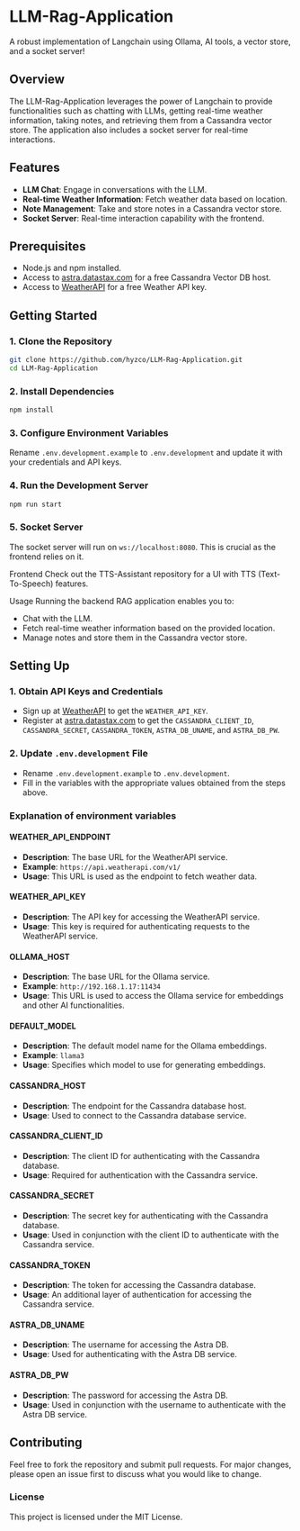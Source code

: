 # LLM-Rag-Application

A robust implementation of Langchain using Ollama, AI tools, a vector store, and a socket server!

## Overview

The LLM-Rag-Application leverages the power of Langchain to provide functionalities such as chatting with LLMs, getting real-time weather information, taking notes, and retrieving them from a Cassandra vector store. The application also includes a socket server for real-time interactions.

## Features

- **LLM Chat**: Engage in conversations with the LLM.
- **Real-time Weather Information**: Fetch weather data based on location.
- **Note Management**: Take and store notes in a Cassandra vector store.
- **Socket Server**: Real-time interaction capability with the frontend.

## Prerequisites

- Node.js and npm installed.
- Access to [astra.datastax.com](https://astra.datastax.com/) for a free Cassandra Vector DB host.
- Access to [WeatherAPI](https://www.weatherapi.com/) for a free Weather API key.

## Getting Started

### 1. Clone the Repository

```bash
git clone https://github.com/hyzco/LLM-Rag-Application.git
cd LLM-Rag-Application
```
### 2. Install Dependencies
```bash
npm install
```
### 3. Configure Environment Variables
Rename `.env.development.example` to `.env.development` and update it with your credentials and API keys.

### 4. Run the Development Server
```bash
npm run start
```
### 5. Socket Server
The socket server will run on `ws://localhost:8080`. This is crucial as the frontend relies on it.

Frontend
Check out the TTS-Assistant repository for a UI with TTS (Text-To-Speech) features.

Usage
Running the backend RAG application enables you to:

- Chat with the LLM.
- Fetch real-time weather information based on the provided location.
- Manage notes and store them in the Cassandra vector store.

## Setting Up

### 1. Obtain API Keys and Credentials
- Sign up at [WeatherAPI](https://www.weatherapi.com/) to get the `WEATHER_API_KEY`.
- Register at [astra.datastax.com](https://astra.datastax.com/) to get the `CASSANDRA_CLIENT_ID`, `CASSANDRA_SECRET`, `CASSANDRA_TOKEN`, `ASTRA_DB_UNAME`, and `ASTRA_DB_PW`.

### 2. Update `.env.development` File
- Rename `.env.development.example` to `.env.development`.
- Fill in the variables with the appropriate values obtained from the steps above.


### Explanation of environment variables

#### WEATHER_API_ENDPOINT
- **Description**: The base URL for the WeatherAPI service.
- **Example**: `https://api.weatherapi.com/v1/`
- **Usage**: This URL is used as the endpoint to fetch weather data.

#### WEATHER_API_KEY
- **Description**: The API key for accessing the WeatherAPI service.
- **Usage**: This key is required for authenticating requests to the WeatherAPI service.

#### OLLAMA_HOST
- **Description**: The base URL for the Ollama service.
- **Example**: `http://192.168.1.17:11434`
- **Usage**: This URL is used to access the Ollama service for embeddings and other AI functionalities.

#### DEFAULT_MODEL
- **Description**: The default model name for the Ollama embeddings.
- **Example**: `llama3`
- **Usage**: Specifies which model to use for generating embeddings.

#### CASSANDRA_HOST
- **Description**: The endpoint for the Cassandra database host.
- **Usage**: Used to connect to the Cassandra database service.

#### CASSANDRA_CLIENT_ID
- **Description**: The client ID for authenticating with the Cassandra database.
- **Usage**: Required for authentication with the Cassandra service.

#### CASSANDRA_SECRET
- **Description**: The secret key for authenticating with the Cassandra database.
- **Usage**: Used in conjunction with the client ID to authenticate with the Cassandra service.

#### CASSANDRA_TOKEN
- **Description**: The token for accessing the Cassandra database.
- **Usage**: An additional layer of authentication for accessing the Cassandra service.

#### ASTRA_DB_UNAME
- **Description**: The username for accessing the Astra DB.
- **Usage**: Used for authenticating with the Astra DB service.

#### ASTRA_DB_PW
- **Description**: The password for accessing the Astra DB.
- **Usage**: Used in conjunction with the username to authenticate with the Astra DB service.


## Contributing
Feel free to fork the repository and submit pull requests. For major changes, please open an issue first to discuss what you would like to change.

### License
This project is licensed under the MIT License.
